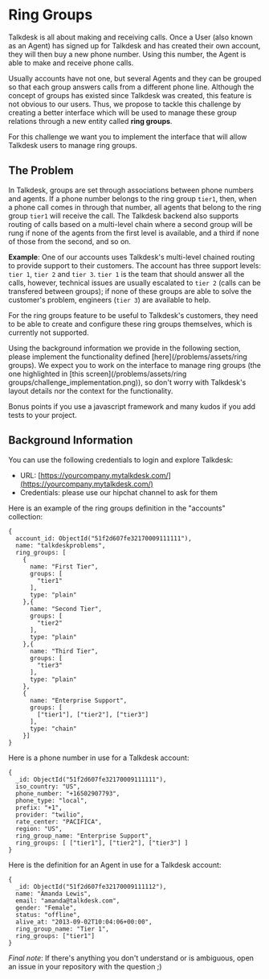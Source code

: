 # Ring Groups

Talkdesk is all about making and receiving calls. Once a User (also known as an Agent) has signed up for Talkdesk and has created their own account, they will then buy a new phone number. Using this number, the Agent is able to make and receive phone calls. 

Usually accounts have not one, but several Agents and they can be grouped so that each group answers calls from a different phone line. Although the concept of groups has existed since Talkdesk was created, this feature is not obvious to our users.
Thus, we propose to tackle this challenge by creating a better interface which will be used to manage these group relations through a new entity called **ring groups**. 

For this challenge we want you to implement the interface that will allow Talkdesk users to manage ring groups.

## The Problem

In Talkdesk, groups are set through associations between phone numbers and agents. If a phone number belongs to the ring group `tier1`, then, when a phone call comes in through that number, all agents that belong to the ring group `tier1` will receive the call. The Talkdesk backend also supports routing of calls based on a multi-level chain where a second group will be rung if none of the agents from the first level is available, and a third if none of those from the second, and so on.

**Example**: One of our accounts uses Talkdesk's multi-level chained routing to provide support to their customers. The account has three support levels: `tier 1`, `tier 2` and `tier 3`. `tier 1` is the team that should answer all the calls, however, technical issues are usually escalated to `tier 2` (calls can be transfered between groups); if none of these groups are able to solve the customer's problem, engineers (`tier 3`) are available to help.

For the ring groups feature to be useful to Talkdesk's customers, they need to be able to create and configure these ring groups themselves, which is currently not supported.

Using the background information we provide in the following section, please implement the functionality defined [here](/problems/assets/ring groups). We expect you to work on the interface to manage ring groups (the one highlighted in [this screen](/problems/assets/ring groups/challenge_implementation.png)), so don't worry with Talkdesk's layout details nor the context for the functionality.

Bonus points if you use a javascript framework and many kudos if you add tests to your project.

## Background Information

You can use the following credentials to login and explore Talkdesk:

- URL: [https://yourcompany.mytalkdesk.com/](https://yourcompany.mytalkdesk.com/)
- Credentials: please use our hipchat channel to ask for them

Here is an example of the ring groups definition in the "accounts" collection:

```
{  
  account_id: ObjectId("51f2d607fe32170009111111"),
  name: "talkdeskproblems",
  ring_groups: [
    {
      name: "First Tier",
      groups: [
        "tier1"
      ],
      type: "plain"
    },{
      name: "Second Tier",
      groups: [
        "tier2"
      ],
      type: "plain"
    },{
      name: "Third Tier",
      groups: [
        "tier3"
      ],
      type: "plain"
    },
    {
      name: "Enterprise Support",
      groups: [
        ["tier1"], ["tier2"], ["tier3"]
      ],
      type: "chain"
    }]
}
```

Here is a phone number in use for a Talkdesk account:

```
{
  _id: ObjectId("51f2d607fe32170009111111"),
  iso_country: "US",
  phone_number: "+16502907793",
  phone_type: "local",
  prefix: "+1",
  provider: "twilio",
  rate_center: "PACIFICA",
  region: "US", 
  ring_group_name: "Enterprise Support",
  ring_groups: [ ["tier1"], ["tier2"], ["tier3"] ]
}
```

Here is the definition for an Agent in use for a Talkdesk account:

```
{
  _id: ObjectId("51f2d607fe32170009111112"),
  name: "Amanda Lewis",
  email: "amanda@talkdesk.com",
  gender: "Female",
  status: "offline",
  alive_at: "2013-09-02T10:04:06+00:00",
  ring_group_name: "Tier 1",
  ring_groups: ["tier1"]
}
```

*Final note*: If there's anything you don't understand or is ambiguous, open an issue in your repository with the question ;) 
